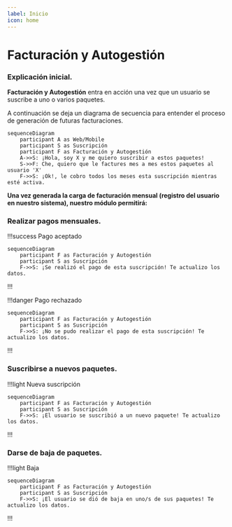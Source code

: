 ```yaml
---
label: Inicio
icon: home
---
```

# Facturación y Autogestión

### Explicación inicial.

**Facturación y Autogestión** entra en acción una vez que un usuario se suscribe a uno o varios paquetes. 

A continuación se deja un diagrama de secuencia para entender el proceso de generación de futuras facturaciones.

```mermaid
sequenceDiagram
    participant A as Web/Mobile
    participant S as Suscripción
    participant F as Facturación y Autogestión
    A->>S: ¡Hola, soy X y me quiero suscribir a estos paquetes!
    S->>F: Che, quiero que le factures mes a mes estos paquetes al usuario 'X'
    F->>S: ¡Ok!, le cobro todos los meses esta suscripción mientras esté activa.
```

**Una vez generada la carga de facturación mensual (registro del usuario en nuestro sistema), nuestro módulo permitirá:**

### Realizar pagos mensuales.
!!!success Pago aceptado
```mermaid
sequenceDiagram
    participant F as Facturación y Autogestión
    participant S as Suscripción
    F->>S: ¡Se realizó el pago de esta suscripción! Te actualizo los datos.
```
!!!

!!!danger Pago rechazado 
```mermaid
sequenceDiagram
    participant F as Facturación y Autogestión
    participant S as Suscripción
    F->>S: ¡No se pudo realizar el pago de esta suscripción! Te actualizo los datos.
```
!!!

### Suscribirse a nuevos paquetes.
!!!light Nueva suscripción
```mermaid
sequenceDiagram
    participant F as Facturación y Autogestión
    participant S as Suscripción
    F->>S: ¡El usuario se suscribió a un nuevo paquete! Te actualizo los datos.
```
!!!

### Darse de baja de paquetes.
!!!light Baja
```mermaid
sequenceDiagram
    participant F as Facturación y Autogestión
    participant S as Suscripción
    F->>S: ¡El usuario se dió de baja en uno/s de sus paquetes! Te actualizo los datos.
```

!!!
